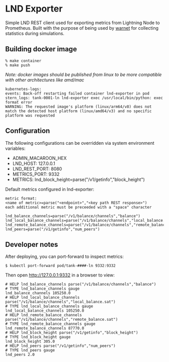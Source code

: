 # LND Exporter

Simple LND REST client used for exporting metrics from Lightning Node to Prometheus.  Built with the purpose of being used by [warnet](https://github.com/bitcoin-dev-project/warnet?tab=readme-ov-file#warnet) for collecting statistics during simulations.

## Building docker image

```
% make container
% make push
```

*Note: docker images should be published from linux to be more compatible with other architectures like amd/mac*

```
kubernetes-logs:
events: Back-off restarting failed container lnd-exporter in pod
stern_logs: tank-0001-ln lnd-exporter exec /usr/local/bin/python: exec format error
WARNING: The requested image's platform (linux/arm64/v8) does not match the detected host platform (linux/amd64/v3) and no specific platform was requested
```

## Configuration

The following configurations can be overridden via system environment variables:

* ADMIN_MACAROON_HEX
* LND_HOST: 127.0.0.1
* LND_REST_PORT: 8080
* METRICS_PORT: 9332
* METRICS: lnd_block_height=parse("/v1/getinfo","block_height")

Default metrics configured in lnd-exporter:

```
metric format: 
<name of metric>=parse("<endpoint>","<key path REST response>") 
each additional metric must be preceeded with a "space" character

lnd_balance_channels=parse("/v1/balance/channels","balance") 
lnd_local_balance_channels=parse("/v1/balance/channels","local_balance.sat") 
lnd_remote_balance_channels=parse("/v1/balance/channels","remote_balance.sat") 
lnd_peers=parse("/v1/getinfo","num_peers")
```

## Developer notes

After deploying, you can port-forward to inspect metrics:

```
$ kubectl port-forward pod/tank-####-ln 9332:9332
```

Then open http://127.0.0.1:9332 in a browser to view:

```
# HELP lnd_balance_channels parse("/v1/balance/channels","balance")
# TYPE lnd_balance_channels gauge
lnd_balance_channels 105250.0
# HELP lnd_local_balance_channels parse("/v1/balance/channels","local_balance.sat")
# TYPE lnd_local_balance_channels gauge
lnd_local_balance_channels 105250.0
# HELP lnd_remote_balance_channels parse("/v1/balance/channels","remote_balance.sat")
# TYPE lnd_remote_balance_channels gauge
lnd_remote_balance_channels 87770.0
# HELP lnd_block_height parse("/v1/getinfo","block_height")
# TYPE lnd_block_height gauge
lnd_block_height 305.0
# HELP lnd_peers parse("/v1/getinfo","num_peers")
# TYPE lnd_peers gauge
lnd_peers 2.0
```

